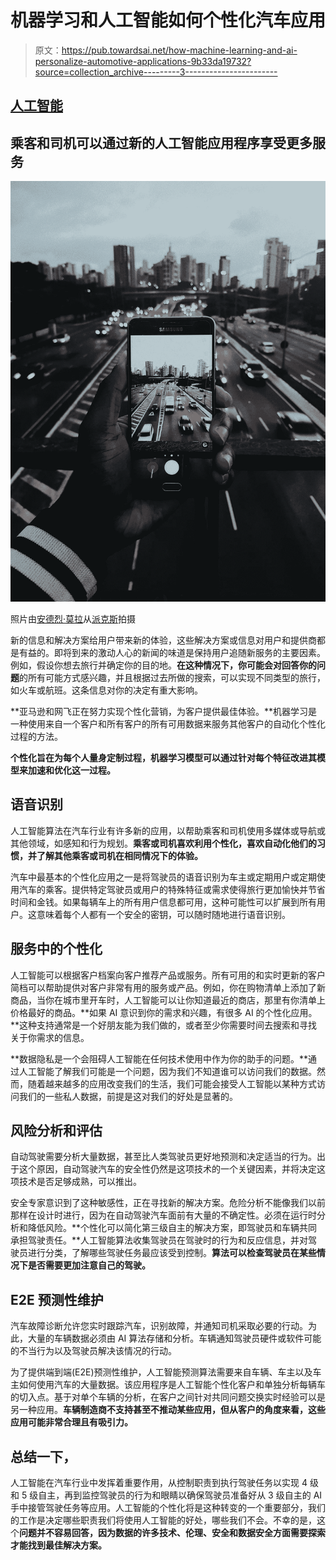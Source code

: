 # 机器学习和人工智能如何个性化汽车应用

> 原文：<https://pub.towardsai.net/how-machine-learning-and-ai-personalize-automotive-applications-9b33da19732?source=collection_archive---------3----------------------->

## [人工智能](https://towardsai.net/p/category/artificial-intelligence)

## 乘客和司机可以通过新的人工智能应用程序享受更多服务

![](img/366e071c90db4558a2e612714f210cf8.png)

照片由[安德烈·莫拉](https://www.pexels.com/@oandremoura?utm_content=attributionCopyText&utm_medium=referral&utm_source=pexels)从[派克斯](https://www.pexels.com/photo/person-taking-photo-of-cars-on-road-2402705/?utm_content=attributionCopyText&utm_medium=referral&utm_source=pexels)拍摄

新的信息和解决方案给用户带来新的体验，这些解决方案或信息对用户和提供商都是有益的。即将到来的激动人心的新闻的味道是保持用户追随新服务的主要因素。例如，假设你想去旅行并确定你的目的地。**在这种情况下，你可能会对回答你的问题**的所有可能方式感兴趣，并且根据过去所做的搜索，可以实现不同类型的旅行，如火车或航班。这条信息对你的决定有重大影响。

**亚马逊和网飞正在努力实现个性化营销，为客户提供最佳体验。**机器学习是一种使用来自一个客户和所有客户的所有可用数据来服务其他客户的自动化个性化过程的方法。

**个性化旨在为每个人量身定制过程，机器学习模型可以通过针对每个特征改进其模型来加速和优化这一过程。**

## 语音识别

人工智能算法在汽车行业有许多新的应用，以帮助乘客和司机使用多媒体或导航或其他领域，如感知和行为规划。**乘客或司机喜欢利用个性化，喜欢自动化他们的习惯，并了解其他乘客或司机在相同情况下的体验。**

汽车中最基本的个性化应用之一是将驾驶员的语音识别为车主或定期用户或定期使用汽车的乘客。提供特定驾驶员或用户的特殊特征或需求使得旅行更加愉快并节省时间和金钱。如果每辆车上的所有用户信息都可用，这种可能性可以扩展到所有用户。这意味着每个人都有一个安全的密钥，可以随时随地进行语音识别。

## 服务中的个性化

人工智能可以根据客户档案向客户推荐产品或服务。所有可用的和实时更新的客户简档可以帮助提供对客户非常有用的服务或产品。例如，你在购物清单上添加了新商品，当你在城市里开车时，人工智能可以让你知道最近的商店，那里有你清单上价格最好的商品。**如果 AI 意识到你的需求和兴趣，有很多 AI 的个性化应用。**这种支持通常是一个好朋友能为我们做的，或者至少你需要时间去搜索和寻找关于你需求的信息。

**数据隐私是一个会阻碍人工智能在任何技术使用中作为你的助手的问题。**通过人工智能了解我们可能是一个问题，因为我们不知道谁可以访问我们的数据。然而，随着越来越多的应用改变我们的生活，我们可能会接受人工智能以某种方式访问我们的一些私人数据，前提是这对我们的好处是显著的。

## 风险分析和评估

自动驾驶需要分析大量数据，甚至比人类驾驶员更好地预测和决定适当的行为。出于这个原因，自动驾驶汽车的安全性仍然是这项技术的一个关键因素，并将决定这项技术是否足够成熟，可以推出。

安全专家意识到了这种敏感性，正在寻找新的解决方案。危险分析不能像我们以前那样在设计时进行，因为在自动驾驶汽车面前有大量的不确定性。必须在运行时分析和降低风险。**个性化可以简化第三级自主的解决方案，即驾驶员和车辆共同承担驾驶责任。**人工智能算法收集驾驶员在驾驶时的行为和反应信息，并对驾驶员进行分类，了解哪些驾驶任务最应该受到控制。**算法可以检查驾驶员在某些情况下是否需要更加注意自己的驾驶。**

## E2E 预测性维护

汽车故障诊断允许您实时跟踪汽车，识别故障，并通知司机采取必要的行动。为此，大量的车辆数据必须由 AI 算法存储和分析。车辆通知驾驶员硬件或软件可能的不当行为以及驾驶员解决该情况的行动。

为了提供端到端(E2E)预测性维护，人工智能预测算法需要来自车辆、车主以及车主如何使用汽车的大量数据。该应用程序是人工智能个性化客户和单独分析每辆车的切入点。基于对单个车辆的分析，在客户之间针对共同问题交换实时经验可以是另一种应用。**车辆制造商不支持甚至不推动某些应用，但从客户的角度来看，这些应用可能非常合理且有吸引力。**

## 总结一下，

人工智能在汽车行业中发挥着重要作用，从控制职责到执行驾驶任务以实现 4 级和 5 级自主，再到监控驾驶员的行为和眼睛以确保驾驶员准备好从 3 级自主的 AI 手中接管驾驶任务等应用。人工智能的个性化将是这种转变的一个重要部分，我们的工作是决定哪些职责我们将使用人工智能的好处，哪些我们不会。不幸的是，这个**问题并不容易回答，因为数据的许多技术、伦理、安全和数据安全方面需要探索才能找到最佳解决方案。**